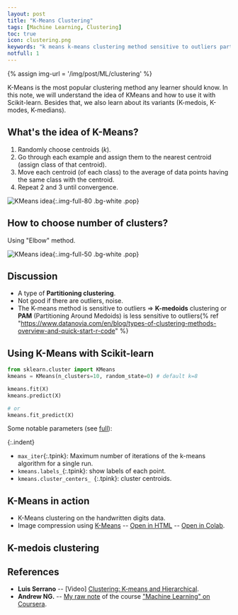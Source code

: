 ```yaml
---
layout: post
title: "K-Means Clustering"
tags: [Machine Learning, Clustering]
toc: true
icon: clustering.png
keywords: "k means k-means clustering method sensitive to outliers partitioning clustering cluster k-medoids k medoids PAM oartitioning around medoids handwritten digits data Luis Serrano Andrew NG elbow method number of clusters k-medoids k modes k-modes k-medians k median kmean kmeans distance between points"
notfull: 1
---
```


{% assign img-url = '/img/post/ML/clustering' %}

K-Means is the most popular clustering method any learner should know. In this note, we will understand the idea of KMeans and how to use it with Scikit-learn. Besides that, we also learn about its variants (K-medois, K-modes, K-medians).

## What's the idea of K-Means?

1. Randomly choose centroids ($k$).
2. Go through each example and assign them to the nearest centroid (assign class of that centroid).
3. Move each centroid (of each class) to the average of data points having the same class with the centroid.
4. Repeat 2 and 3 until convergence.

![KMeans idea]({{img-url}}/kmeans-idea.png){:.img-full-80 .bg-white .pop}

## How to choose number of clusters?

Using "Elbow" method.

![KMeans idea]({{img-url}}/kmeans-elbow.png){:.img-full-50 .bg-white .pop}

## Discussion

- A type of **Partitioning clustering**.
- Not good if there are outliers, noise.
- The K-means method is sensitive to outliers ⇒ **K-medoids** clustering or **PAM** (Partitioning Around Medoids) is less sensitive to outliers{% ref "https://www.datanovia.com/en/blog/types-of-clustering-methods-overview-and-quick-start-r-code" %}

## Using K-Means with Scikit-learn

~~~ python
from sklearn.cluster import KMeans
kmeans = KMeans(n_clusters=10, random_state=0) # default k=8
~~~

<div class="col-2-equal">

~~~ python
kmeans.fit(X)
kmeans.predict(X)
~~~

~~~ python
# or
kmeans.fit_predict(X)
~~~
</div>

Some notable parameters (see [full](https://scikit-learn.org/stable/modules/generated/sklearn.cluster.KMeans.html)):

{:.indent}
- `max_iter`{:.tpink}: Maximum number of iterations of the k-means algorithm for a single run.
- `kmeans.labels_`{:.tpink}: show labels of each point.
- `kmeans.cluster_centers_ `{:.tpink}: cluster centroids.


## K-Means in action

- K-Means clustering on the handwritten digits data.
- Image compression using [K-Means]({{site.url}}{{site.baseurl}}/k-means-clustering) -- [Open in HTML](https://dinhanhthi.com/github-html?https://github.com/dinhanhthi/data-science-learning/blob/master/mini-projects/notebook_in_html/K_Means_image_compression.html) -- [Open in Colab](https://colab.research.google.com/github/dinhanhthi/data-science-learning/blob/master/mini-projects/K_Means_image_compression.ipynb).


## K-medois clustering



## References

- **Luis Serrano** -- [Video] [Clustering: K-means and Hierarchical](https://www.youtube.com/watch?v=QXOkPvFM6NU).
- **Andrew NG.** -- [My raw note](https://rawnote.dinhanhthi.com//machine-learning-coursera-8#k-means-algorithm) of the course ["Machine Learning" on Coursera](https://www.coursera.org/learn/machine-learning/).